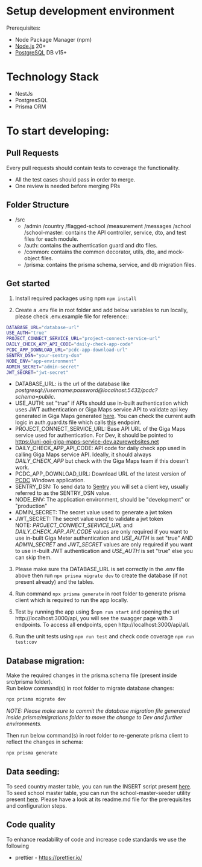 # Setup development environment

Prerequisites:

- Node Package Manager (npm)
- [Node.js](https://nodejs.org/) 20+
- [PostgreSQL](https://www.postgresql.org/) DB v15+

# Technology Stack

- NestJs
- PostgresSQL
- Prisma ORM

# To start developing:

## Pull Requests

Every pull requests should contain tests to coverage the functionality.

- All the test cases should pass in order to merge.
- One review is needed before merging PRs

## Folder Structure

- /src
  - /admin /country /flagged-school /measurement /messages /school /school-master: contains the API controller, service, dto, and test files for each module.
  - /auth: contains the authentication guard and dto files.
  - /common: contains the common decorator, utils, dto, and mock-object files.
  - /prisma: contains the prisma schema, service, and db migration files.

## Get started

1. Install required packages using npm `npm install`

2. Create a .env file in root folder and add below variables to run locally, please check .env.example file for reference::

```bash
DATABASE_URL="database-url"
USE_AUTH="true"
PROJECT_CONNECT_SERVICE_URL="project-connect-service-url"
DAILY_CHECK_APP_API_CODE="daily-check-app-code"
PCDC_APP_DOWNLOAD_URL="pcdc-app-download-url"
SENTRY_DSN="your-sentry-dsn"
NODE_ENV="app-environment"
ADMIN_SECRET="admin-secret"
JWT_SECRET="jwt-secret"
```

- DATABASE_URL: is the url of the database like <i>postgresql://username:password@localhost:5432/pcdc?schema=public</i>.
- USE_AUTH: set "true" if APIs should use in-built authentication which uses JWT authentication or Giga Maps service API to validate api key generated in Giga Maps generated [here](https://uni-ooi-giga-maps-frontend-dev.azurewebsites.net/docs/explore-api). You can check the current auth logic in auth.guard.ts file which calls [this](https://uni-ooi-giga-maps-service-dev.azurewebsites.net/api/v1/#/Validate%20Api%20Key/get_api_v1_validate_api_key__apiCode_) endpoint.
- PROJECT_CONNECT_SERVICE_URL: Base API URL of the Giga Maps service used for authentication. For Dev, it should be pointed to https://uni-ooi-giga-maps-service-dev.azurewebsites.net
- DAILY_CHECK_APP_API_CODE: API code for daily check app used in calling Giga Maps service API. Ideally, it should always <i>DAILY_CHECK_APP</i> but check with the Giga Maps team if this doesn't work.
- PCDC_APP_DOWNLOAD_URL: Download URL of the latest version of [PCDC](https://github.com/unicef/project-connect-daily-check-app) Windows application.
- SENTRY_DSN: To send data to [Sentry](https://docs.sentry.io/) you will set a client key, usually referred to as the SENTRY_DSN value.
- NODE_ENV: The application environment, should be "development" or "production"
- ADMIN_SECRET: The secret value used to generate a jwt token
- JWT_SECRET: The secret value used to validate a jwt token
  <br />
  NOTE: <i>PROJECT_CONNECT_SERVICE_URL</i> and
  <i> DAILY_CHECK_APP_API_CODE</i> values are only required if you
  want to use in-built Giga Meter authentication and
  <i> USE_AUTH</i> is set "true" AND <i>ADMIN_SECRET</i> and <i>JWT_SECRET</i> values are only required if you
  want to use in-built JWT authentication and
  <i> USE_AUTH</i> is set "true" else you can skip them.

3. Please make sure tha DATABASE_URL is set correctly in the .env file above then run `npx prisma migrate dev` to create the database (if not present already) and the tables.

4. Run command `npx prisma generate` in root folder to generate prisma client which is required to run the app locally.

5. Test by running the app using $`npm run start` and opening the url http://localhost:3000/api, you will see the swagger page with 3 endpoints. To access all endpoints, open http://localhost:3000/api/all.
6. Run the unit tests using `npm run test` and check code coverage `npm run test:cov`

## Database migration:

Make the required changes in the prisma.schema file (present inside src/prisma folder). <br />
Run below command(s) in root folder to migrate database changes:

```bash
npx prisma migrate dev
```

<i>NOTE: Please make sure to commit the database migration file generated inside prisma/migrations folder to move the change to Dev and further environments.</i>

Then run below command(s) in root folder to re-generate prisma client to reflect the changes in schema:

```bash
npx prisma generate
```

## Data seeding:

To seed country master table, you can run the INSERT script present [here](https://github.com/unicef/giga-meter-backend/blob/main/src/prisma/scripts/country-insert-script.sql).
<br/>
To seed school master table, you can run the school-master-seeder utility present [here](https://github.com/unicef/giga-meter-backend/tree/main/utility/school-master-seeder). Please have a look at its readme.md file for the prerequisites and configuration steps.

## Code quality

To enhance readability of code and increase code standards we use the following

- prettier - https://prettier.io/

